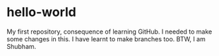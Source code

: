 # hello-world
My first repository, consequence of learning GitHub.
I needed to make some changes in this.
I have learnt to make branches too.
BTW, I am Shubham.
